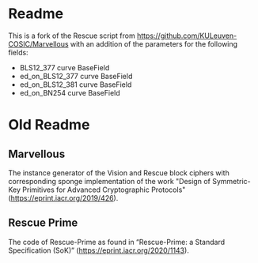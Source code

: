 # Readme

This is a fork of the Rescue script from https://github.com/KULeuven-COSIC/Marvellous with an addition of the parameters for the following fields:
- BLS12_377 curve BaseField
- ed_on_BLS12_377 curve BaseField
- ed_on_BLS12_381 curve BaseField
- ed_on_BN254 curve BaseField

# Old Readme

## Marvellous
The instance generator of the Vision and Rescue block ciphers with corresponding sponge implementation of the work "Design of Symmetric-Key Primitives for Advanced Cryptographic Protocols" (https://eprint.iacr.org/2019/426).

## Rescue Prime
The code of Rescue-Prime as found in “Rescue-Prime: a Standard Specification (SoK)” (https://eprint.iacr.org/2020/1143).
